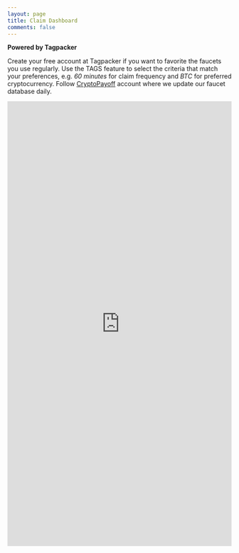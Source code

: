 ```yaml
---
layout: page
title: Claim Dashboard
comments: false
---
```


**Powered by Tagpacker**

Create your free account at Tagpacker if you want to favorite the faucets you use regularly. Use the TAGS feature to select the criteria that match your preferences, e.g. <i>60 minutes</i> for claim frequency and <i>BTC</i> for preferred cryptocurrency. Follow <a href="https://tagpacker.com/user/cryptopayoff" target="_blank">CryptoPayoff</a> account where we update our faucet database daily.
<p> </p>
<iframe src='https://allfaucets.freeflarum.com/d/7-bitcoinsfor-me' scrolling='yes' style='width:100%; height:1000px; border:0px; padding:0; overflow:hidden' allowtransparency='true'></iframe>
